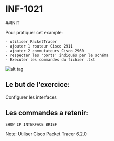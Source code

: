 # INF-1021

##INIT

Pour pratiquer cet example:

```
- utiliser PacketTracer
- ajouter 1 routeur Cisco 2911
- ajouter 2 commutateurs Cisco 2960
- respecter les 'ports' indiqués par le schéma
- Executer les commandes du fichier .txt
```

![alt tag](https://github.com/setrar/INF1021/blob/master/0.INIT/INIT.png)

## Le but de l'exercice:

Configurer les interfaces

## Les commandes a retenir:

```
SHOW IP INTERFACE BRIEF 
```

Note: Utiliser Cisco Packet Tracer 6.2.0
